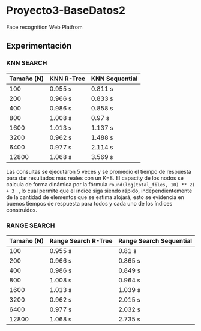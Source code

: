 # Proyecto3-BaseDatos2
Face recognition Web Platfrom


## Experimentación


### KNN SEARCH

| Tamaño (N)  | KNN R-Tree | KNN Sequential      |
| --- | ----------- |   ---    |
| 100 | 0.955 s | 0.811 s       |
| 200      | 0.966 s       |  0.833 s     |
| 400   | 0.986 s        |   0.858 s    |
| 800   | 1.008 s        | 0.97 s      |
| 1600   | 1.013 s        |  1.137 s    |
| 3200   | 0.962  s      |  1.488 s    |
| 6400   | 0.977 s        |  2.114 s     |
| 12800   | 1.068 s        |  3.569 s     |


Las consultas se ejecutaron 5 veces y se promedio el tiempo de respuesta para dar resultados más reales con un K=8. El capacity de los nodos se calcula de forma dinámica por la fórmula ```round(log(total_files, 10) ** 2) + 3 ``` , lo cual permite que el índice siga siendo rápido, independientemente de la cantidad de elementos que se estima alojará, esto se evidencia en buenos tiempos de respuesta para todos y cada uno de los índices construidos.



### RANGE SEARCH

| Tamaño (N)  | Range Search R-Tree | Range Search Sequential      |
| --- | ----------- |   ---    |
| 100 | 0.955 s | 0.81 s |
| 200      | 0.966 s       |  0.865 s     |
| 400   | 0.986 s        |   0.849 s    |
| 800   | 1.008 s        | 0.964 s      |
| 1600   | 1.013 s        |  1.039 s    |
| 3200   | 0.962  s      |  2.015 s    |
| 6400   | 0.977 s        |  2.032 s     |
| 12800   | 1.068 s        |  2.735 s     |
